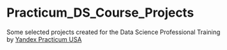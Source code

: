 # Practicum_DS_Course_Projects

Some selected projects created for the Data Science Professional Training by [Yandex Practicum USA](https://practicum.com/) 


